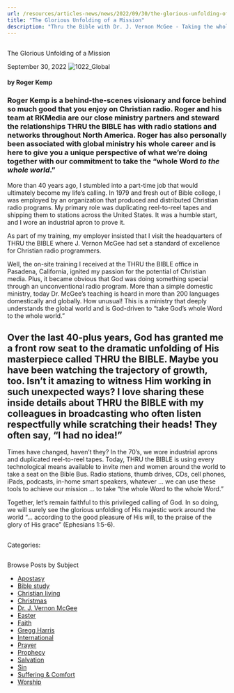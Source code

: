 ```yaml
---
url: /resources/articles-news/news/2022/09/30/the-glorious-unfolding-of-a-mission
title: "The Glorious Unfolding of a Mission"
description: "Thru the Bible with Dr. J. Vernon McGee - Taking the whole Word to the whole world"
---
```







## 
 The Glorious Unfolding of a Mission


September 30, 2022
![](https://www.ttb.org/images/default-source/features-and-news/1022_global8f537e17-a0af-47f9-9d01-52cf0827ba8c.jpg?sfvrsn=ebf1816_1 "1022_Global")




#### by Roger Kemp

### Roger Kemp is a behind-the-scenes visionary and force behind so much good that you enjoy on Christian radio. Roger and his team at RKMedia are our close ministry partners and steward the relationships THRU the BIBLE has with radio stations and networks throughout North America. Roger has also personally been associated with global ministry his whole career and is here to give you a unique perspective of what we’re doing together with our commitment to take the “whole Word *to the whole world*.”

More than 40 years ago, I stumbled into a part-time job that would ultimately become my life’s calling. In 1979 and fresh out of Bible college, I was employed by an organization that produced and distributed Christian radio programs. My primary role was duplicating reel-to-reel tapes and shipping them to stations across the United States. It was a humble start, and I wore an industrial apron to prove it.  


As part of my training, my employer insisted that I visit the headquarters of THRU the BIBLE where J. Vernon McGee had set a standard of excellence for Christian radio programmers. 

Well, the on-site training I received at the THRU the BIBLE office in Pasadena, California, ignited my passion for the potential of Christian media. Plus, it became obvious that God was doing something special through an unconventional radio program. More than a simple domestic ministry, today Dr. McGee’s teaching is heard in more than 200 languages domestically and globally. How unusual! This is a ministry that deeply understands the global world and is God-driven to “take God’s whole Word to the whole world.”

## Over the last 40-plus years, God has granted me a front row seat to the dramatic unfolding of His masterpiece called THRU the BIBLE. Maybe you have been watching the trajectory of growth, too. Isn’t it amazing to witness Him working in such unexpected ways? I love sharing these inside details about THRU the BIBLE with my colleagues in broadcasting who often listen respectfully while scratching their heads! They often say, “I had no idea!”

Times have changed, haven’t they? In the 70’s, we wore industrial aprons and duplicated reel-to-reel tapes. Today, THRU the BIBLE is using every technological means available to invite men and women around the world to take a seat on the Bible Bus. Radio stations, thumb drives, CDs, cell phones, iPads, podcasts, in-home smart speakers, whatever … we can use these tools to achieve our mission … to take “the whole Word to the whole Word.” 

Together, let’s remain faithful to this privileged calling of God. In so doing, we will surely see the glorious unfolding of His majestic work around the world “… according to the good pleasure of His will, to the praise of the glory of His grace” (Ephesians 1:5-6).

## 



Categories: 









## 
 Browse Posts by Subject


* [Apostasy](/resources/articles-news/-in-tags/tags/Apostasy)
* [Bible study](/resources/articles-news/-in-tags/tags/Bible-study)
* [Christian living](/resources/articles-news/-in-tags/tags/Christian-living)
* [Christmas](/resources/articles-news/-in-tags/tags/Christmas)
* [Dr. J. Vernon McGee](/resources/articles-news/-in-tags/tags/Dr-J-Vernon-McGee)
* [Easter](/resources/articles-news/-in-tags/tags/easter)
* [Faith](/resources/articles-news/-in-tags/tags/Faith)
* [Gregg Harris](/resources/articles-news/-in-tags/tags/Gregg-Harris)
* [International](/resources/articles-news/-in-tags/tags/International)
* [Prayer](/resources/articles-news/-in-tags/tags/prayer)
* [Prophecy](/resources/articles-news/-in-tags/tags/Prophecy)
* [Salvation](/resources/articles-news/-in-tags/tags/Salvation)
* [Sin](/resources/articles-news/-in-tags/tags/sin)
* [Suffering & Comfort](/resources/articles-news/-in-tags/tags/Suffering-Comfort)
* [Worship](/resources/articles-news/-in-tags/tags/worship)






